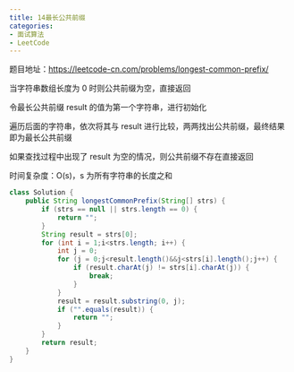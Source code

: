 ```yaml
---
title: 14最长公共前缀
categories: 
- 面试算法
- LeetCode
---
```


题目地址：https://leetcode-cn.com/problems/longest-common-prefix/

当字符串数组长度为 0 时则公共前缀为空，直接返回

令最长公共前缀 result 的值为第一个字符串，进行初始化

遍历后面的字符串，依次将其与 result 进行比较，两两找出公共前缀，最终结果即为最长公共前缀

如果查找过程中出现了 result 为空的情况，则公共前缀不存在直接返回

时间复杂度：O(s)，s 为所有字符串的长度之和

```java
class Solution {
    public String longestCommonPrefix(String[] strs) {
        if (strs == null || strs.length == 0) {
            return "";
        }
        String result = strs[0];
        for (int i = 1;i<strs.length; i++) {
            int j = 0;
            for (j = 0;j<result.length()&&j<strs[i].length();j++) {
                if (result.charAt(j) != strs[i].charAt(j)) {
                    break;
                }
            }
            result = result.substring(0, j);
            if ("".equals(result)) {
                return "";
            }
        }
        return result;
    }
}
```

